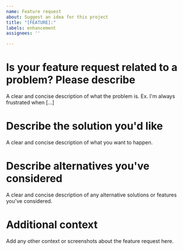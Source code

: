 ```yaml
---
name: Feature request
about: Suggest an idea for this project
title: "[FEATURE]:"
labels: enhancement
assignees: ''

---
```


# Is your feature request related to a problem? Please describe

A clear and concise description of what the problem is. Ex. I'm always frustrated when [...]

# Describe the solution you'd like

A clear and concise description of what you want to happen.

# Describe alternatives you've considered

A clear and concise description of any alternative solutions or features you've considered.

# Additional context

Add any other context or screenshots about the feature request here.

